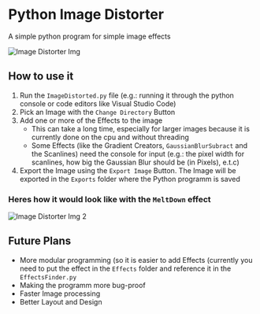 # Python Image Distorter
A simple python program for simple image effects

![Image Distorter Img](https://github.com/user-attachments/assets/9bbeb36f-e266-4295-99ad-a463586b06c5)

## How to use it
1. Run the `ImageDistorted.py` file (e.g.: running it through the python console or code editors like Visual Studio Code)
2. Pick an Image with the `Change Directory` Button
3. Add one or more of the Effects to the image
   - This can take a long time, especially for larger images because it is currently done on the cpu and without threading
   - Some Effects (like the Gradient Creators, `GaussianBlurSubract` and the Scanlines) need the console for input (e.g.: the pixel width for scanlines, how big the Gaussian Blur should be (in Pixels), e.t.c)
4. Export the Image using the `Export Image` Button. The Image will be exported in the `Exports` folder where the Python programm is saved

### Heres how it would look like with the `MeltDown` effect
![Image Distorter Img 2](https://github.com/user-attachments/assets/44f94972-793c-466e-ba45-0ae911b6e03a)


## Future Plans
+ More modular programming (so it is easier to add Effects (currently you need to put the effect in the `Effects` folder and reference it in the `EffectsFinder.py`
+ Making the programm more bug-proof
+ Faster Image processing
+ Better Layout and Design

